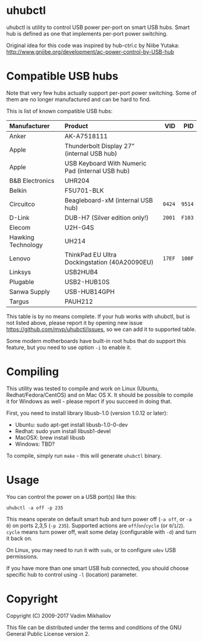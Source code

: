 uhubctl
=======

uhubctl is utility to control USB power per-port on smart USB hubs.
Smart hub is defined as one that implements per-port power switching.

Original idea for this code was inspired by hub-ctrl.c by Niibe Yutaka:
http://www.gniibe.org/development/ac-power-control-by-USB-hub


Compatible USB hubs
===================

Note that very few hubs actually support per-port power switching.
Some of them are no longer manufactured and can be hard to find.

This is list of known compatible USB hubs:

| Manufacturer        | Product                                                   | VID  | PID  |
|:------------------- |:--------------------------------------------------------- | ----:| ----:|
| Anker               | AK-A7518111                                               |      |      |
| Apple               | Thunderbolt Display 27" (internal USB hub)                |      |      |
| Apple               | USB Keyboard With Numeric Pad (internal USB hub)          |      |      |
| B&B Electronics     | UHR204                                                    |      |      |
| Belkin              | F5U701-BLK                                                |      |      |
| Circuitco           | Beagleboard-xM (internal USB hub)                         |`0424`|`9514`|
| D-Link              | DUB-H7 (Silver edition only!)                             |`2001`|`F103`|
| Elecom              | U2H-G4S                                                   |      |      |
| Hawking Technology  | UH214                                                     |      |      |
| Lenovo              | ThinkPad EU Ultra Dockingstation (40A20090EU)             |`17EF`|`100F`|
| Linksys             | USB2HUB4                                                  |      |      |
| Plugable            | USB2-HUB10S                                               |      |      |
| Sanwa Supply        | USB-HUB14GPH                                              |      |      |
| Targus              | PAUH212                                                   |      |      |

This table is by no means complete.
If your hub works with uhubctl, but is not listed above, please report it
by opening new issue https://github.com/mvp/uhubctl/issues,
so we can add it to supported table.

Some modern motherboards have built-in root hubs that do support
this feature, but you need to use option `-i` to enable it.


Compiling
=========

This utility was tested to compile and work on Linux
(Ubuntu, Redhat/Fedora/CentOS) and on Mac OS X.
It should be possible to compile it for Windows as well -
please report if you succeed in doing that.

First, you need to install library libusb-1.0 (version 1.0.12 or later):

* Ubuntu: sudo apt-get install libusb-1.0-0-dev
* Redhat: sudo yum install libusb1-devel
* MacOSX: brew install libusb
* Windows: TBD?

To compile, simply run `make` - this will generate `uhubctl` binary.

Usage
=====

You can control the power on a USB port(s) like this:

    uhubctl -a off -p 235

This means operate on default smart hub and turn power off (`-a off`, or `-a 0`)
on ports 2,3,5 (`-p 235`). Supported actions are `off`/`on`/`cycle` (or `0`/`1`/`2`).
`cycle` means turn power off, wait some delay (configurable with `-d`) and turn it back on.

On Linux, you may need to run it with `sudo`, or to configure `udev` USB permissions.

If you have more than one smart USB hub connected, you should choose
specific hub to control using `-l` (location) parameter.


Copyright
=========

Copyright (C) 2009-2017 Vadim Mikhailov

This file can be distributed under the terms and conditions of the
GNU General Public License version 2.
